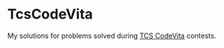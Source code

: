 # TcsCodeVita

My solutions for problems solved during [TCS CodeVita](http://www.tcs.com/Pages/CodeVita.aspx) contests.
